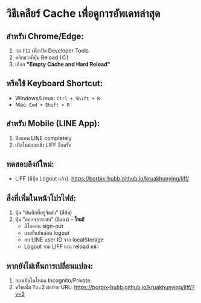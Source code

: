 # วิธีเคลียร์ Cache เพื่อดูการอัพเดทล่าสุด

## สำหรับ Chrome/Edge:
1. กด `F12` เพื่อเปิด Developer Tools
2. คลิกขวาที่ปุ่ม Reload (↻)
3. เลือก **"Empty Cache and Hard Reload"**

## หรือใช้ Keyboard Shortcut:
- Windows/Linux: `Ctrl + Shift + R`
- Mac: `Cmd + Shift + R`

## สำหรับ Mobile (LINE App):
1. ปิดแอพ LINE completely
2. เปิดใหม่และเข้า LIFF อีกครั้ง

## ทดสอบลิงก์ใหม่:
- LIFF (มีปุ่ม Logout แล้ว): https://borbix-hubb.github.io/kruakhunying/liff/

## สิ่งที่เพิ่มในหน้าโปรไฟล์:
1. ปุ่ม "บันทึกที่อยู่จัดส่ง" (สีส้ม)
2. ปุ่ม "ออกจากระบบ" (สีแดง) - **ใหม่!**
   - มีไอคอน sign-out
   - ถามยืนยันก่อน logout
   - ลบ LINE user ID จาก localStorage
   - Logout จาก LIFF และ reload หน้า

## หากยังไม่เห็นการเปลี่ยนแปลง:
1. ลองเปิดในโหมด Incognito/Private
2. หรือเพิ่ม ?v=2 ต่อท้าย URL: https://borbix-hubb.github.io/kruakhunying/liff/?v=2